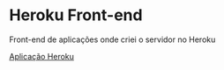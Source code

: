 # Heroku Front-end
 Front-end de aplicações onde criei o servidor no Heroku

[Aplicação Heroku](https://ramonbosi.github.io/heroku-front-end/)
